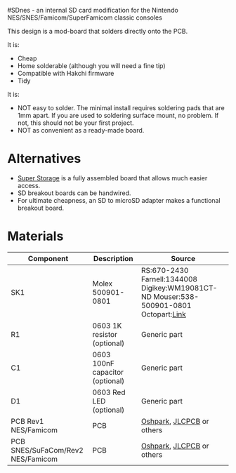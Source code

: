 #SDnes - an internal SD card modification for the Nintendo NES/SNES/Famicom/SuperFamicom classic consoles

This design is a mod-board that solders directly onto the PCB.

It is:
  * Cheap
  * Home solderable (although you will need a fine tip)
  * Compatible with Hakchi firmware
  * Tidy

It is:
  * NOT easy to solder. The minimal install requires soldering pads that are 1mm apart. If you are used to soldering surface mount, no problem. If not, this should not be your first project.
  * NOT as convenient as a ready-made board.

# Alternatives
  * [Super Storage](https://echo10.io) is a fully assembled board that allows much easier access.
  * SD breakout boards can be handwired.
  * For ultimate cheapness, an SD to microSD adapter makes a functional breakout board.

# Materials
| Component | Description | Source |
|-|-|-|
|SK1|Molex 500901-0801|RS:670-2430 Farnell:1344008 Digikey:WM19081CT-ND Mouser:538-500901-0801 Octopart:[Link](https://octopart.com/search?q=500901-0801)|
|R1|0603 1K resistor (optional)|Generic part|
|C1|0603 100nF capacitor (optional)|Generic part|
|D1|0603 Red LED (optional)|Generic part|
|PCB Rev1 NES/Famicom|PCB|[Oshpark](http://oshpark.com), [JLCPCB](http://jlcpcb.com) or others|
|PCB SNES/SuFaCom/Rev2 NES/Famicom|PCB|[Oshpark](http://oshpark.com), [JLCPCB](http://jlcpcb.com) or others|
